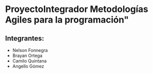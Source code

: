 # ProyectoIntegrador Metodologías Agiles para la programación"

## Integrantes: 

- Nelson Fonnegra
- Brayan Ortega
- Camilo Quintana
- Angello Gómez
